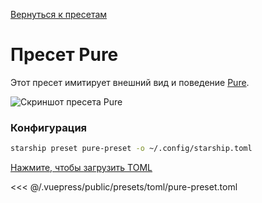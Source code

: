 [Вернуться к пресетам](./README.md#pure)

# Пресет Pure

Этот пресет имитирует внешний вид и поведение [Pure](https://github.com/sindresorhus/pure).

![Скриншот пресета Pure](/presets/img/pure-preset.png)

### Конфигурация

```sh
starship preset pure-preset -o ~/.config/starship.toml
```

[Нажмите, чтобы загрузить TOML](/presets/toml/pure-preset.toml)

<<< @/.vuepress/public/presets/toml/pure-preset.toml
